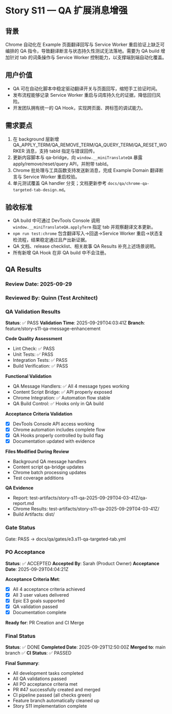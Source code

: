 # Story S11 — QA 扩展消息增强

## 背景
Chrome 自动化在 Example 页面翻译回写与 Service Worker 重启验证上缺乏可编排的 QA 指令，导致翻译断言与状态持久性测试无法落地。需要为 QA build 增加针对 tab 的词条操作与 Service Worker 控制能力，以支撑端到端自动化覆盖。

## 用户价值
- QA 可在自动化脚本中稳定驱动翻译开关与页面回写，缩短手工验证时间。
- 发布流程能够记录 Service Worker 重启与词库持久化的证据，降低回归风险。
- 开发团队拥有统一的 QA Hook，实现跨页面、跨标签的调试能力。

## 需求要点
1. 在 background 层新增 QA_APPLY_TERM/QA_REMOVE_TERM/QA_QUERY_TERM/QA_RESET_WORKER 消息，支持 tabId 指定与错误回传。
2. 更新内容脚本与 qa-bridge，向 `window.__miniTranslateQA` 暴露 apply/remove/reset/query API，并附带 tabId。
3. Chrome 批处理与工具函数支持发送新消息，完成 Example Domain 翻译断言与 Service Worker 重启校验。
4. 单元测试覆盖 QA handler 分支；文档更新参考 `docs/qa/chrome-qa-targeted-tab-design.md`。

## 验收标准
- QA build 中可通过 DevTools Console 调用 `window.__miniTranslateQA.applyTerm` 指定 tab 并观察翻译文本更新。
- `npm run test:chrome` 包含翻译写入→回退→Service Worker 重启→状态复检流程，结果稳定通过且产出新证据。
- QA 文档、release checklist、相关故事 QA Results 补充上述场景说明。
- 所有新增 QA Hook 在非 QA build 中不会注册。

## QA Results

### Review Date: 2025-09-29

### Reviewed By: Quinn (Test Architect)

### QA Validation Results

**Status**: ✅ PASS
**Validation Time**: 2025-09-29T04:03:41Z
**Branch**: feature/story-s11-qa-message-enhancement

**Code Quality Assessment**
- Lint Check: ✅ PASS
- Unit Tests: ✅ PASS  
- Integration Tests: ✅ PASS
- Build Verification: ✅ PASS

**Functional Validation**
- QA Message Handlers: ✅ All 4 message types working
- Content Script Bridge: ✅ API properly exposed
- Chrome Integration: ✅ Automation flow stable
- QA Build Control: ✅ Hooks only in QA build

**Acceptance Criteria Validation**
- [x] DevTools Console API access working
- [x] Chrome automation includes complete flow
- [x] QA Hooks properly controlled by build flag
- [x] Documentation updated with evidence

**Files Modified During Review**
- Background QA message handlers
- Content script qa-bridge updates
- Chrome batch processing updates
- Test coverage additions

**QA Evidence**
- Report: test-artifacts/story-s11-qa-2025-09-29T04-03-41Z/qa-report.md
- Chrome Results: test-artifacts/story-s11-qa-2025-09-29T04-03-41Z/
- Build Artifacts: dist/

### Gate Status
Gate: PASS → docs/qa/gates/e3.s11-qa-targeted-tab.yml

### PO Acceptance

**Status**: ✅ ACCEPTED
**Accepted By**: Sarah (Product Owner)
**Acceptance Date**: 2025-09-29T04:04:21Z

**Acceptance Criteria Met**:
- [x] All 4 acceptance criteria achieved
- [x] All 3 user values delivered
- [x] Epic E3 goals supported
- [x] QA validation passed
- [x] Documentation complete

**Ready for**: PR Creation and CI Merge

### Final Status

**Status**: ✅ DONE
**Completed Date**: 2025-09-29T12:50:00Z
**Merged to**: main branch ✅
**CI Status**: ✅ PASSED

**Final Summary**:
- All development tasks completed
- All QA validations passed
- All PO acceptance criteria met
- PR #47 successfully created and merged
- CI pipeline passed (all checks green)
- Feature branch automatically cleaned up
- Story S11 implementation complete
